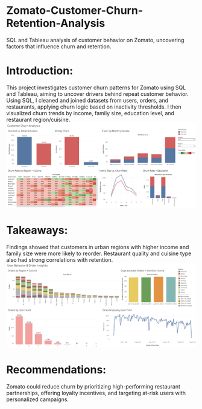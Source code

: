 # Zomato-Customer-Churn-Retention-Analysis
SQL and Tableau analysis of customer behavior on Zomato, uncovering factors that influence churn and retention.
# Introduction:
This project investigates customer churn patterns for Zomato using SQL and Tableau, aiming to uncover drivers behind repeat customer behavior.
Using SQL, I cleaned and joined datasets from users, orders, and restaurants, applying churn logic based on inactivity thresholds. I then visualized churn trends by income, family size, education level, and restaurant region/cuisine.
![Zomato Dashboard 1](zomato%20dash%201.png)

# Takeaways:
Findings showed that customers in urban regions with higher income and family size were more likely to reorder. Restaurant quality and cuisine type also had strong correlations with retention.
![Zomato Dashboard 2](zomato%20dash%202.png)
# Recommendations:
Zomato could reduce churn by prioritizing high-performing restaurant partnerships, offering loyalty incentives, and targeting at-risk users with personalized campaigns.
